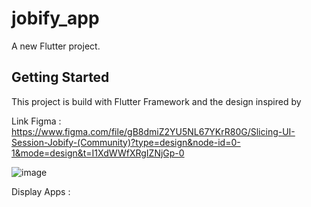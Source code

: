 # jobify_app

A new Flutter project.

## Getting Started

This project is build with Flutter Framework and the design inspired by 

Link Figma : https://www.figma.com/file/gB8dmiZ2YU5NL67YKrR80G/Slicing-UI-Session-Jobify-(Community)?type=design&node-id=0-1&mode=design&t=I1XdWWfXRgIZNjGp-0

![image](https://github.com/msfendi/jobify_app_ui/assets/50564515/5495fb36-7307-481a-8883-edbb1872d9d5)


Display Apps : 


